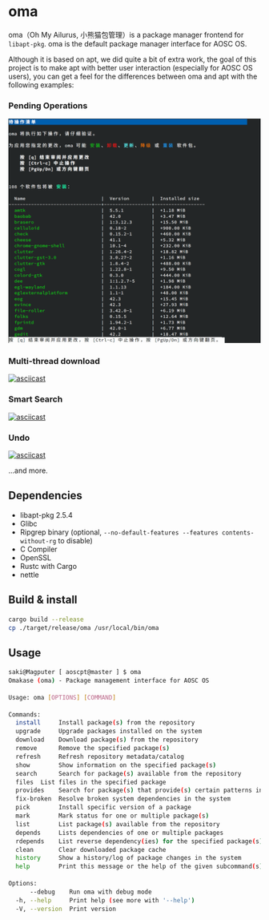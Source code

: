 # oma

oma（Oh My Ailurus, 小熊猫包管理）is a package manager frontend for `libapt-pkg`. oma is the default package manager interface for AOSC OS.

Although it is based on apt, we did quite a bit of extra work, the goal of this project is to make apt with better user interaction (especially for AOSC OS users), you can get a feel for the differences between oma and apt with the following examples:

### Pending Operations

![](screenshot/image.png)

### Multi-thread download

[![asciicast](https://asciinema.org/a/596691.svg)](https://asciinema.org/a/596691)

### Smart Search

[![asciicast](https://asciinema.org/a/610838.svg)](https://asciinema.org/a/610838)

### Undo

[![asciicast](https://asciinema.org/a/610839.svg)](https://asciinema.org/a/610839)

...and more.

## Dependencies

- libapt-pkg 2.5.4
- Glibc
- Ripgrep binary (optional, `--no-default-features --features contents-without-rg` to disable)
- C Compiler
- OpenSSL
- Rustc with Cargo
- nettle

## Build & install

```bash
cargo build --release
cp ./target/release/oma /usr/local/bin/oma
```

## Usage

```bash
saki@Magputer [ aoscpt@master ] $ oma
Omakase (oma) - Package management interface for AOSC OS

Usage: oma [OPTIONS] [COMMAND]

Commands:
  install     Install package(s) from the repository
  upgrade     Upgrade packages installed on the system
  download    Download package(s) from the repository
  remove      Remove the specified package(s)
  refresh     Refresh repository metadata/catalog
  show        Show information on the specified package(s)
  search      Search for package(s) available from the repository
  files  List files in the specified package
  provides    Search for package(s) that provide(s) certain patterns in a path
  fix-broken  Resolve broken system dependencies in the system
  pick        Install specific version of a package
  mark        Mark status for one or multiple package(s)
  list        List package(s) available from the repository
  depends     Lists dependencies of one or multiple packages
  rdepends    List reverse dependency(ies) for the specified package(s)
  clean       Clear downloaded package cache
  history     Show a history/log of package changes in the system
  help        Print this message or the help of the given subcommand(s)

Options:
      --debug    Run oma with debug mode
  -h, --help     Print help (see more with '--help')
  -V, --version  Print version

```

